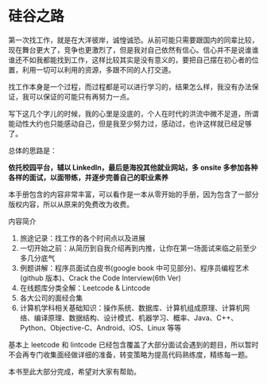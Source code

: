 硅谷之路
=======

第一次找工作，就是在大洋彼岸，诚惶诚恐。从前可能只需要跟国内的同辈比较，现在舞台更大了，竞争也更激烈了，但是我对自己依然有信心。信心并不是说谁谁谁还不如我都能找到工作，这样比较其实是没有意义的，要把自己摆在初心者的位置，利用一切可以利用的资源，多跟不同的人打交道。

找工作本身是一个过程，而过程都是可以进行学习的，结果怎么样，我没有办法保证，我可以保证的可能只有再努力一点。

写下这几个字儿的时候，我的心里是没底的，个人在时代的洪流中微不足道，所谓能动性大约也只能感动自己，但是我至少努力过，感动过，也许这样就已经足够了。

总体的思路是：

**依托校园平台，辅以 LinkedIn，最后是海投其他就业网站，多 onsite 多参加各种各样的面试，以面带练，并逐步完善自己的职业素养**

本手册包含的内容非常丰富，可以看作是一本从零开始的手册，因为包含了一部分版权内容，所以从原来的免费改为收费。

内容简介

1. 旅途记录：找工作的各个时间点以及进展
2. 一切开始之前：从简历到自我介绍再到内推，让你在第一场面试来临之前至少多几分底气
3. 例题讲解：程序员面试白皮书(google book 中可见部分)、程序员编程艺术(github 版本)、Crack the Code Interview(6th Ver)
4. 在线题库分类全解：Leetcode & Lintcode
5. 各大公司的面经合集
6. 计算机学科相关基础知识：操作系统、数据库、计算机组成原理、计算机网络、编译原理、数据结构、设计模式、机器学习、概率、Java、C++、Python、Objective-C、Android、iOS、Linux 等等


基本上 leetcode 和 lintcode 已经包含覆盖了大部分面试会遇到的题目，所以暂时不会再专门收集面经做详细的准备，转变策略为提高代码熟练度，精练每一题。

本书至此大部分完成，希望对大家有帮助。